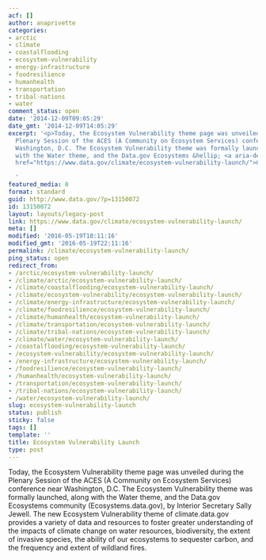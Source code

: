 ```yaml
---
acf: []
author: anaprivette
categories:
- arctic
- climate
- coastalflooding
- ecosystem-vulnerability
- energy-infrastructure
- foodresilience
- humanhealth
- transportation
- tribal-nations
- water
comment_status: open
date: '2014-12-09T09:05:29'
date_gmt: '2014-12-09T14:05:29'
excerpt: '<p>Today, the Ecosystem Vulnerability theme page was unveiled during the
  Plenary Session of the ACES (A Community on Ecosystem Services) conference near
  Washington, D.C. The Ecosystem Vulnerability theme was formally launched, along
  with the Water theme, and the Data.gov Ecosystems &hellip; <a aria-describedby="post-title-13150072"
  href="https://www.data.gov/climate/ecosystem-vulnerability-launch/">Continued</a></p>

  '
featured_media: 0
format: standard
guid: http://www.data.gov/?p=13150072
id: 13150072
layout: layouts/legacy-post
link: https://www.data.gov/climate/ecosystem-vulnerability-launch/
meta: []
modified: '2016-05-19T18:11:16'
modified_gmt: '2016-05-19T22:11:16'
permalink: /climate/ecosystem-vulnerability-launch/
ping_status: open
redirect_from:
- /arctic/ecosystem-vulnerability-launch/
- /climate/arctic/ecosystem-vulnerability-launch/
- /climate/coastalflooding/ecosystem-vulnerability-launch/
- /climate/ecosystem-vulnerability/ecosystem-vulnerability-launch/
- /climate/energy-infrastructure/ecosystem-vulnerability-launch/
- /climate/foodresilience/ecosystem-vulnerability-launch/
- /climate/humanhealth/ecosystem-vulnerability-launch/
- /climate/transportation/ecosystem-vulnerability-launch/
- /climate/tribal-nations/ecosystem-vulnerability-launch/
- /climate/water/ecosystem-vulnerability-launch/
- /coastalflooding/ecosystem-vulnerability-launch/
- /ecosystem-vulnerability/ecosystem-vulnerability-launch/
- /energy-infrastructure/ecosystem-vulnerability-launch/
- /foodresilience/ecosystem-vulnerability-launch/
- /humanhealth/ecosystem-vulnerability-launch/
- /transportation/ecosystem-vulnerability-launch/
- /tribal-nations/ecosystem-vulnerability-launch/
- /water/ecosystem-vulnerability-launch/
slug: ecosystem-vulnerability-launch
status: publish
sticky: false
tags: []
template: ''
title: Ecosystem Vulnerability Launch
type: post
---
```

Today, the Ecosystem Vulnerability theme page was unveiled during the Plenary Session of the ACES (A Community on Ecosystem Services) conference near Washington, D.C. The Ecosystem Vulnerability theme was formally launched, along with the Water theme, and the Data.gov Ecosystems community (Ecosystems.data.gov), by Interior Secretary Sally Jewell. The new Ecosystem Vulnerability theme of climate.data.gov provides a variety of data and resources to foster greater understanding of the impacts of climate change on water resources, biodiversity, the extent of invasive species, the ability of our ecosystems to sequester carbon, and the frequency and extent of wildland fires.


